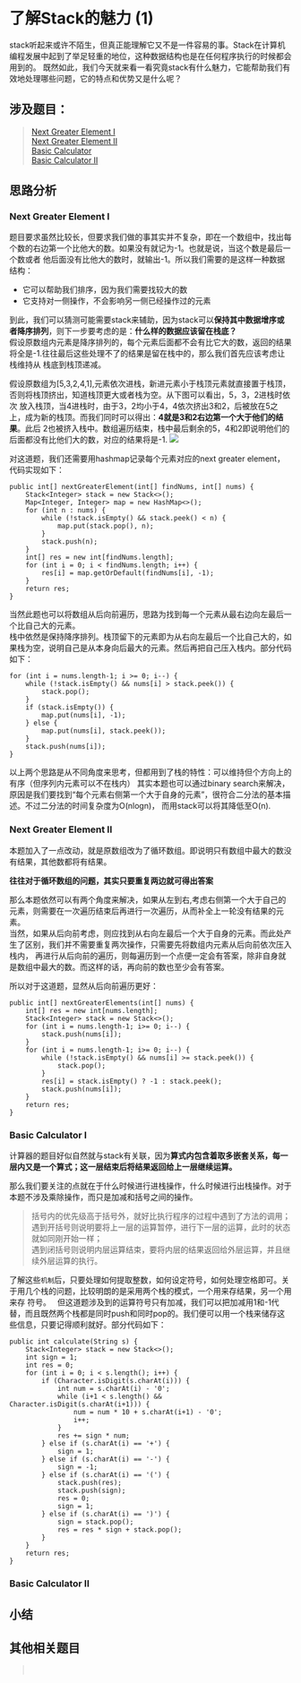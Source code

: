 # 了解Stack的魅力 (1)
stack听起来或许不陌生，但真正能理解它又不是一件容易的事。Stack在计算机编程发展中起到了举足轻重的地位，这种数据结构也是在任何程序执行的时候都会用到的。
既然如此，我们今天就来看一看究竟stack有什么魅力，它能帮助我们有效地处理哪些问题，它的特点和优势又是什么呢？

## 涉及题目：
> [Next Greater Element I](https://leetcode.com/problems/next-greater-element-i/#/description)  
> [Next Greater Element II](https://leetcode.com/problems/next-greater-element-ii/#/description)  
> [Basic Calculator](https://leetcode.com/problems/basic-calculator/#/description)  
> [Basic Calculator II](https://leetcode.com/problems/basic-calculator-ii/#/description)  
> []()

## 思路分析

### Next Greater Element I
题目要求虽然比较长，但要求我们做的事其实并不复杂，即在一个数组中，找出每个数的右边第一个比他大的数。如果没有就记为-1。也就是说，当这个数是最后一个数或者
他后面没有比他大的数时，就输出-1。所以我们需要的是这样一种数据结构：
+ 它可以帮助我们排序，因为我们需要找较大的数  
+ 它支持对一侧操作，不会影响另一侧已经操作过的元素

到此，我们可以猜测可能需要stack来辅助，因为stack可以**保持其中数据增序或者降序排列**，则下一步要考虑的是：**什么样的数据应该留在栈底？**   
假设原数组内元素是降序排列的，每个元素后面都不会有比它大的数，返回的结果将全是-1.往往最后这些处理不了的结果是留在栈中的，那么我们首先应该考虑让栈维持从
栈底到栈顶递减。  

假设原数组为[5,3,2,4,1],元素依次进栈，新进元素小于栈顶元素就直接置于栈顶，否则将栈顶挤出，知道栈顶更大或者栈为空。从下图可以看出，5，3，2进栈时依次
放入栈顶，当4进栈时，由于3，2均小于4，4依次挤出3和2，后被放在5之上，成为新的栈顶。而我们同时可以得出：**4就是3和2右边第一个大于他们的结果**。此后
2也被挤入栈中。数组遍历结束，栈中最后剩余的5，4和2即说明他们的后面都没有比他们大的数，对应的结果将是-1.
![](https://github.com/zhaoxy136/LeetCode/blob/master/Summary%20and%20Tricky%20tips/assets/Stack%201.1.png)

对这道题，我们还需要用hashmap记录每个元素对应的next greater element，代码实现如下：

    public int[] nextGreaterElement(int[] findNums, int[] nums) {
        Stack<Integer> stack = new Stack<>();
        Map<Integer, Integer> map = new HashMap<>();
        for (int n : nums) {
            while (!stack.isEmpty() && stack.peek() < n) {
                map.put(stack.pop(), n);
            }
            stack.push(n);
        }
        int[] res = new int[findNums.length];
        for (int i = 0; i < findNums.length; i++) {
            res[i] = map.getOrDefault(findNums[i], -1);
        }
        return res;
    }

当然此题也可以将数组从后向前遍历，思路为找到每一个元素从最右边向左最后一个比自己大的元素。  
栈中依然是保持降序排列。栈顶留下的元素即为从右向左最后一个比自己大的，如果栈为空，说明自己是从本身向后最大的元素。然后再把自己压入栈内。部分代码如下：

    for (int i = nums.length-1; i >= 0; i--) {
        while (!stack.isEmpty() && nums[i] > stack.peek()) {
            stack.pop();
        }
        if (stack.isEmpty()) {
            map.put(nums[i], -1);
        } else {
            map.put(nums[i], stack.peek());
        }
        stack.push(nums[i]);
    }

以上两个思路是从不同角度来思考，但都用到了栈的特性：可以维持但个方向上的有序（但序列内元素可以不在栈内）
其实本题也可以通过binary search来解决，原因是我们要找到“每个元素右侧第一个大于自身的元素”，很符合二分法的基本描述。不过二分法的时间复杂度为O(nlogn)，
而用stack可以将其降低至O(n).

### Next Greater Element II
本题加入了一点改动，就是原数组改为了循环数组。即说明只有数组中最大的数没有结果，其他数都将有结果。  

**往往对于循环数组的问题，其实只要重复两边就可得出答案**

那么本题依然可以有两个角度来解决，如果从左到右,考虑右侧第一个大于自己的元素，则需要在一次遍历结束后再进行一次遍历，从而补全上一轮没有结果的元素。  
当然，如果从后向前考虑，则应找到从右向左最后一个大于自身的元素。而此处产生了区别，我们并不需要重复两次操作，只需要先将数组内元素从后向前依次压入栈内，
再进行从后向前的遍历，则每遍历到一个点便一定会有答案，除非自身就是数组中最大的数。而这样的话，再向前的数也至少会有答案。

所以对于这道题，显然从后向前遍历更好：

    public int[] nextGreaterElements(int[] nums) {
        int[] res = new int[nums.length];
        Stack<Integer> stack = new Stack<>();
        for (int i = nums.length-1; i>= 0; i--) {
            stack.push(nums[i]);
        }
        for (int i = nums.length-1; i>= 0; i--) {
            while (!stack.isEmpty() && nums[i] >= stack.peek()) {
                stack.pop();
            }
            res[i] = stack.isEmpty() ? -1 : stack.peek();
            stack.push(nums[i]);
        }
        return res;
    }

### Basic Calculator I
计算器的题目好似自然就与stack有关联，因为**算式内包含着取多嵌套关系，每一层内又是一个算式；这一层结束后将结果返回给上一层继续运算。**

那么我们要关注的点就在于什么时候进行进栈操作，什么时候进行出栈操作。对于本题不涉及乘除操作，而只是加减和括号之间的操作。  
> 括号内的优先级高于括号外，就好比执行程序的过程中遇到了方法的调用；  
> 遇到开括号则说明要将上一层的运算暂停，进行下一层的运算，此时的状态就如同刚开始一样；  
> 遇到闭括号则说明内层运算结束，要将内层的结果返回给外层运算，并且继续外层运算的执行。

了解这些`机制`后，只要处理如何提取整数，如何设定符号，如何处理空格即可。关于用几个栈的问题，比较明朗的是采用两个栈的模式，一个用来存结果，另一个用来存
符号。  
但这道题涉及到的运算符号只有加减，我们可以把加减用1和-1代替，而且既然两个栈都是同时push和同时pop的。我们便可以用一个栈来储存这些信息，只要记得顺利就好。部分代码如下：

    public int calculate(String s) {
        Stack<Integer> stack = new Stack<>();
        int sign = 1;
        int res = 0;
        for (int i = 0; i < s.length(); i++) {
            if (Character.isDigit(s.charAt(i))) {
                int num = s.charAt(i) - '0';
                while (i+1 < s.length() && Character.isDigit(s.charAt(i+1))) {
                    num = num * 10 + s.charAt(i+1) - '0';
                    i++;
                }
                res += sign * num;
            } else if (s.charAt(i) == '+') {
                sign = 1;
            } else if (s.charAt(i) == '-') {
                sign = -1;
            } else if (s.charAt(i) == '(') {
                stack.push(res);
                stack.push(sign);
                res = 0;
                sign = 1;
            } else if (s.charAt(i) == ')') {
                sign = stack.pop();
                res = res * sign + stack.pop();
            }
        }
        return res;
    }

### Basic Calculator II





## 小结





## 其他相关题目
> []()  
> []()  

